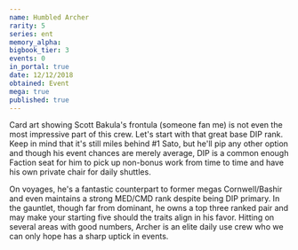 ```yaml
---
name: Humbled Archer
rarity: 5
series: ent
memory_alpha:
bigbook_tier: 3
events: 0
in_portal: true
date: 12/12/2018
obtained: Event
mega: true
published: true
---
```


Card art showing Scott Bakula's frontula (someone fan me) is not even the most impressive part of this crew. Let's start with that great base DIP rank. Keep in mind that it's still miles behind #1 Sato, but he'll pip any other option and though his event chances are merely average, DIP is a common enough Faction seat for him to pick up non-bonus work from time to time and have his own private chair for daily shuttles. 

On voyages, he's a fantastic counterpart to former megas Cornwell/Bashir and even maintains a strong MED/CMD rank despite being DIP primary. In the gauntlet, though far from dominant, he owns a top three ranked pair and may make your starting five should the traits align in his favor. Hitting on several areas with good numbers, Archer is an elite daily use crew who we can only hope has a sharp uptick in events.

